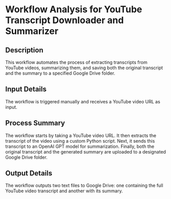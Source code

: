 # Workflow Analysis for YouTube Transcript Downloader and Summarizer

## Description
This workflow automates the process of extracting transcripts from YouTube videos, summarizing them, and saving both the original transcript and the summary to a specified Google Drive folder.

## Input Details
The workflow is triggered manually and receives a YouTube video URL as input.

## Process Summary
The workflow starts by taking a YouTube video URL. It then extracts the transcript of the video using a custom Python script. Next, it sends this transcript to an OpenAI GPT model for summarization. Finally, both the original transcript and the generated summary are uploaded to a designated Google Drive folder.

## Output Details
The workflow outputs two text files to Google Drive: one containing the full YouTube video transcript and another with its summary.

